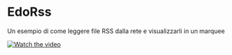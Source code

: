 # EdoRss
Un esempio di come leggere file RSS dalla rete e visualizzarli in un marquee

[![Watch the video](https://img.youtube.com/vi/m1wVEYlyA1w/hqdefault.jpg)](https://youtu.be/m1wVEYlyA1w)

